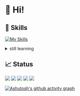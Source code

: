 # 👋 Hi!
## 💪 Skills
[![My Skills](https://skillicons.dev/icons?i=go,rust,docker,ts,js,java)](https://skillicons.dev)

<details>
<summary>still learning</summary>
  
[![still learning](https://skillicons.dev/icons?i=aws,supabase,deno,postgres,mysql,tauri,wasm,kotlin,spring)](https://skillicons.dev)
</details>

## 📈 Status
[![](https://raw.githubusercontent.com/i19yanagi/i19yanagi/main/profile-summary-card-output/nord_dark/0-profile-details.svg)](https://github.com/vn7n24fzkq/github-profile-summary-cards)
[![](https://raw.githubusercontent.com/i19yanagi/i19yanagi/main/profile-summary-card-output/nord_dark/1-repos-per-language.svg)](https://github.com/vn7n24fzkq/github-profile-summary-cards) [![](https://raw.githubusercontent.com/i19yanagi/i19yanagi/main/profile-summary-card-output/nord_dark/2-most-commit-language.svg)](https://github.com/vn7n24fzkq/github-profile-summary-cards)
[![](https://raw.githubusercontent.com/i19yanagi/i19yanagi/main/profile-summary-card-output/nord_dark/3-stats.svg)](https://github.com/vn7n24fzkq/github-profile-summary-cards) [![](https://raw.githubusercontent.com/i19yanagi/i19yanagi/main/profile-summary-card-output/nord_dark/4-productive-time.svg)](https://github.com/vn7n24fzkq/github-profile-summary-cards)

[![Ashutosh's github activity graph](https://github-readme-activity-graph.vercel.app/graph?username=ch0wdreN&theme=noctis-minimus)](https://github.com/ashutosh00710/github-readme-activity-graph)
